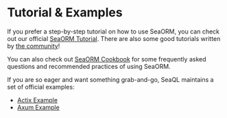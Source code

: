 # Tutorial & Examples

If you prefer a step-by-step tutorial on how to use SeaORM, you can check out our official [SeaORM Tutorial](https://www.sea-ql.org/sea-orm-tutorial/). There are also some good tutorials written by [the community](https://github.com/SeaQL/sea-orm/blob/master/COMMUNITY.md#learning-resources)!

You can also check out [SeaORM Cookbook](https://www.sea-ql.org/sea-orm-cookbook/) for some frequently asked questions and recommended practices of using SeaORM.

If you are so eager and want something grab-and-go, SeaQL maintains a set of official examples:

+ [Actix Example](https://github.com/SeaQL/sea-orm-x/tree/main/sea-orm-x/examples/mssql_actix_example)
+ [Axum Example](https://github.com/SeaQL/sea-orm-x/tree/main/sea-orm-x/examples/mssql_axum_example)
